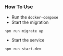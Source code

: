 ### How To Use

- Run the `docker-compose`
- Start the migration
```shell
npm run migrate up
```
- Start the service
```shell
npm run start-dev
```

